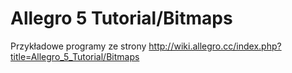 Allegro 5 Tutorial/Bitmaps
===

Przykładowe programy ze strony http://wiki.allegro.cc/index.php?title=Allegro_5_Tutorial/Bitmaps

